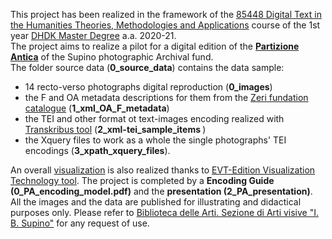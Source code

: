 This project has been realized in the framework of the <a href="https://www.unibo.it/en/teaching/course-unit-catalogue/course-unit/2021/443592"  target="_blank">85448 Digital Text in the Humanities Theories, Methodologies and Applications</a> course of the 1st year <a href="https://corsi.unibo.it/2cycle/DigitalHumanitiesKnowledge"  target="_blank">DHDK Master Degree</a> a.a. 2020-21.<br>
The project aims to realize a pilot for a digital edition of the <a href="https://archiviostorico.unibo.it/it/archivio-fotografico/altre-collezioni-e-fondi/fondo-igino-benvenuto-supino/patrimonio-fotografico-altri-paesi/algeria" target="_blank"><b>Partizione Antica</b></a> of the Supino photographic Archival fund. <br>
The folder source data (<b>0_source_data</b>) contains the data sample: <br>
- 14 recto-verso photographs digital reproduction (<b>0_images</b>) <br> 
- the F and OA metadata descriptions for them from the <a href="http://catalogo.fondazionezeri.unibo.it/scheda.livello.jsp?decorator=layout_resp&apply=true&locale=it&tipo_scheda=fondo&id=9" target="_blank">Zeri fundation catalogue</a> (<b>1_xml_OA_F_metadata</b>) <br>
- the TEI and other format ot text-images encoding realized with <a href="https://readcoop.eu/transkribus/?sc=Transkribus" target="_blank">Transkribus tool</a> (<b>2_xml-tei_sample_items 
</b>) <br>
- the Xquery files to work as a whole the single photographs' TEI encodings (<b>3_xpath_xquery_files</b>). <br>

An overall <a href="https://enri-ca.github.io/dist/" target="_blank">visualization</b></a> is also realized thanks to <a href="http://evt.labcd.unipi.it/" target="_blank">EVT-Edition Visualization Technology tool</a>.
The project is completed by a <b>Encoding Guide (0_PA_encoding_model.pdf)</b> and the <b>presentation (2_PA_presentation)</b>.<br>
All the images and the data are published for illustrating and didactical purposes only. Please refer to <a href="mailto:abis.arti-av@unibo.it" object="Supino images request">Biblioteca delle Arti. Sezione di Arti visive "I. B. Supino"</a> for any request of use.
